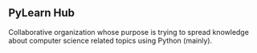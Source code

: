 ## PyLearn Hub

Collaborative organization whose purpose is trying to spread knowledge about computer science related topics using Python (mainly).

